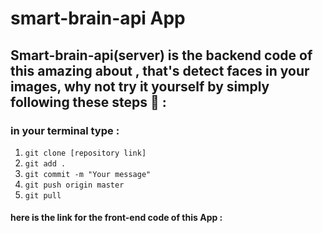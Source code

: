 # smart-brain-api App
## Smart-brain-api(server) is the backend code of this amazing about , that's detect faces in your images, why not try it yourself by simply following these steps 🤩 :

### in your terminal type :
1. `git clone [repository link]`
2. `git add .`
3. `git commit -m "Your message"`
4. `git push origin master `
5. `git pull` 


#### here is the link for the front-end code of this App : 
